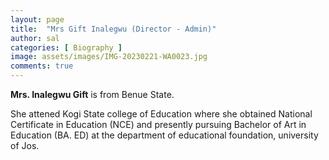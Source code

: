 ```yaml
---
layout: page
title:  "Mrs Gift Inalegwu (Director - Admin)"
author: sal
categories: [ Biography ]
image: assets/images/IMG-20230221-WA0023.jpg
comments: true
---
```


**Mrs. Inalegwu Gift** is from Benue State. 

She attened Kogi State college of Education where she obtained National Certificate in Education (NCE) and presently pursuing Bachelor of Art in Education (BA. ED) at the department of educational foundation, university of Jos.